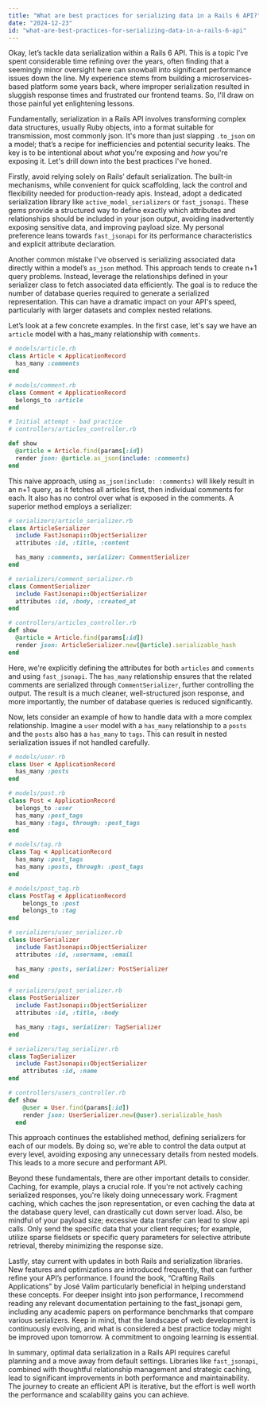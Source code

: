 ```yaml
---
title: "What are best practices for serializing data in a Rails 6 API?"
date: "2024-12-23"
id: "what-are-best-practices-for-serializing-data-in-a-rails-6-api"
---
```


Okay, let’s tackle data serialization within a Rails 6 API. This is a topic I’ve spent considerable time refining over the years, often finding that a seemingly minor oversight here can snowball into significant performance issues down the line. My experience stems from building a microservices-based platform some years back, where improper serialization resulted in sluggish response times and frustrated our frontend teams. So, I'll draw on those painful yet enlightening lessons.

Fundamentally, serialization in a Rails API involves transforming complex data structures, usually Ruby objects, into a format suitable for transmission, most commonly json. It's more than just slapping `.to_json` on a model; that’s a recipe for inefficiencies and potential security leaks. The key is to be intentional about *what* you're exposing and *how* you're exposing it. Let's drill down into the best practices I've honed.

Firstly, avoid relying solely on Rails’ default serialization. The built-in mechanisms, while convenient for quick scaffolding, lack the control and flexibility needed for production-ready apis. Instead, adopt a dedicated serialization library like `active_model_serializers` or `fast_jsonapi`. These gems provide a structured way to define exactly which attributes and relationships should be included in your json output, avoiding inadvertently exposing sensitive data, and improving payload size. My personal preference leans towards `fast_jsonapi` for its performance characteristics and explicit attribute declaration.

Another common mistake I've observed is serializing associated data directly within a model’s `as_json` method. This approach tends to create n+1 query problems. Instead, leverage the relationships defined in your serializer class to fetch associated data efficiently. The goal is to reduce the number of database queries required to generate a serialized representation. This can have a dramatic impact on your API's speed, particularly with larger datasets and complex nested relations.

Let’s look at a few concrete examples. In the first case, let's say we have an `article` model with a has_many relationship with `comments`.

```ruby
# models/article.rb
class Article < ApplicationRecord
  has_many :comments
end

# models/comment.rb
class Comment < ApplicationRecord
  belongs_to :article
end

# Initial attempt - bad practice
# controllers/articles_controller.rb

def show
  @article = Article.find(params[:id])
  render json: @article.as_json(include: :comments)
end
```

This naive approach, using `as_json(include: :comments)` will likely result in an n+1 query, as it fetches all articles first, then individual comments for each. It also has no control over what is exposed in the comments. A superior method employs a serializer:

```ruby
# serializers/article_serializer.rb
class ArticleSerializer
  include FastJsonapi::ObjectSerializer
  attributes :id, :title, :content

  has_many :comments, serializer: CommentSerializer
end

# serializers/comment_serializer.rb
class CommentSerializer
  include FastJsonapi::ObjectSerializer
  attributes :id, :body, :created_at
end

# controllers/articles_controller.rb
def show
  @article = Article.find(params[:id])
  render json: ArticleSerializer.new(@article).serializable_hash
end
```

Here, we're explicitly defining the attributes for both `articles` and `comments` and using `fast_jsonapi`. The `has_many` relationship ensures that the related comments are serialized through `CommentSerializer`, further controlling the output. The result is a much cleaner, well-structured json response, and more importantly, the number of database queries is reduced significantly.

Now, lets consider an example of how to handle data with a more complex relationship. Imagine a `user` model with a `has_many` relationship to a `posts` and the `posts` also has a `has_many` to `tags`. This can result in nested serialization issues if not handled carefully.

```ruby
# models/user.rb
class User < ApplicationRecord
  has_many :posts
end

# models/post.rb
class Post < ApplicationRecord
  belongs_to :user
  has_many :post_tags
  has_many :tags, through: :post_tags
end

# models/tag.rb
class Tag < ApplicationRecord
  has_many :post_tags
  has_many :posts, through: :post_tags
end

# models/post_tag.rb
class PostTag < ApplicationRecord
    belongs_to :post
    belongs_to :tag
end

# serializers/user_serializer.rb
class UserSerializer
  include FastJsonapi::ObjectSerializer
  attributes :id, :username, :email

  has_many :posts, serializer: PostSerializer
end

# serializers/post_serializer.rb
class PostSerializer
  include FastJsonapi::ObjectSerializer
  attributes :id, :title, :body

  has_many :tags, serializer: TagSerializer
end

# serializers/tag_serializer.rb
class TagSerializer
  include FastJsonapi::ObjectSerializer
    attributes :id, :name
end

# controllers/users_controller.rb
def show
    @user = User.find(params[:id])
    render json: UserSerializer.new(@user).serializable_hash
  end
```

This approach continues the established method, defining serializers for each of our models. By doing so, we're able to control the data output at every level, avoiding exposing any unnecessary details from nested models. This leads to a more secure and performant API.

Beyond these fundamentals, there are other important details to consider. Caching, for example, plays a crucial role. If you're not actively caching serialized responses, you're likely doing unnecessary work. Fragment caching, which caches the json representation, or even caching the data at the database query level, can drastically cut down server load. Also, be mindful of your payload size; excessive data transfer can lead to slow api calls. Only send the specific data that your client requires; for example, utilize sparse fieldsets or specific query parameters for selective attribute retrieval, thereby minimizing the response size.

Lastly, stay current with updates in both Rails and serialization libraries. New features and optimizations are introduced frequently, that can further refine your API’s performance. I found the book, “Crafting Rails Applications” by José Valim particularly beneficial in helping understand these concepts. For deeper insight into json performance, I recommend reading any relevant documentation pertaining to the fast_jsonapi gem, including any academic papers on performance benchmarks that compare various serializers. Keep in mind, that the landscape of web development is continuously evolving, and what is considered a best practice today might be improved upon tomorrow. A commitment to ongoing learning is essential.

In summary, optimal data serialization in a Rails API requires careful planning and a move away from default settings. Libraries like `fast_jsonapi`, combined with thoughtful relationship management and strategic caching, lead to significant improvements in both performance and maintainability. The journey to create an efficient API is iterative, but the effort is well worth the performance and scalability gains you can achieve.
